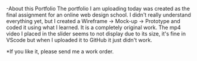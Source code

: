 -About this Portfolio
The portfolio I am uploading today was created as the final assignment for an online web design school.
I didn't really understand everything yet, but I created a Wireframe → Mock-up → Prototype and coded it using what I learned. It is a completely original work.
The mp4 video I placed in the slider seems to not display due to its size, it's fine in VScode but when I uploaded it to GitHub it just didn't work.

*If you like it, please send me a work order.
